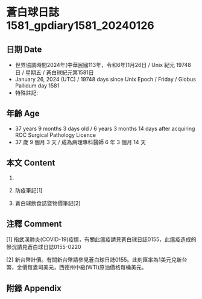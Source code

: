 [_metadata_:encoding]: - "utf-8"
[_metadata_:language]: - "zh-Hant-TW"
[_metadata_:fileformat]: - "markdown"
[_metadata_:MIME_type]: - "text/plain"
[_metadata_:markdown_version]: - "commonmark version 0.30"
[_metadata_:markdown_spec]: - "https://spec.commonmark.org/0.30/"

# 蒼白球日誌1581_gpdiary1581_20240126 #

## 日期 Date ##

* 世界協調時間2024年(中華民國113年，令和6年)1月26日 / Unix 紀元 19748 日 / 星期五 / 蒼白球紀元第1581日
* January 26, 2024 (UTC) / 19748 days since Unix Epoch / Friday / Globus Pallidum day 1581
* 特殊註記:

## 年齡 Age ##

* 37 years 9 months 3 days old / 6 years 3 months 14 days after acquiring ROC Surgical Pathology Licence
* 37 歲 9 個月 3 天 / 成為病理專科醫師 6 年 3 個月 14 天

## 本文 Content ##

1. 

    
2. 防疫筆記[1]

    
3. 蒼白球飲食誌暨物價筆記[2]

    

## 注釋 Comment ##

[1] 指武漢肺炎(COVID-19)疫情，有關此瘟疫請見蒼白球日誌0155，此瘟疫造成的慘況請見蒼白球日誌0155-0220


[2] 新台幣計價。有關新台幣請參見蒼白球日誌0155。此刻匯率為1美元兌新台幣，金價每盎司美元，西德州中級(WTI)原油價格每桶美元。



## 附錄 Appendix ##


